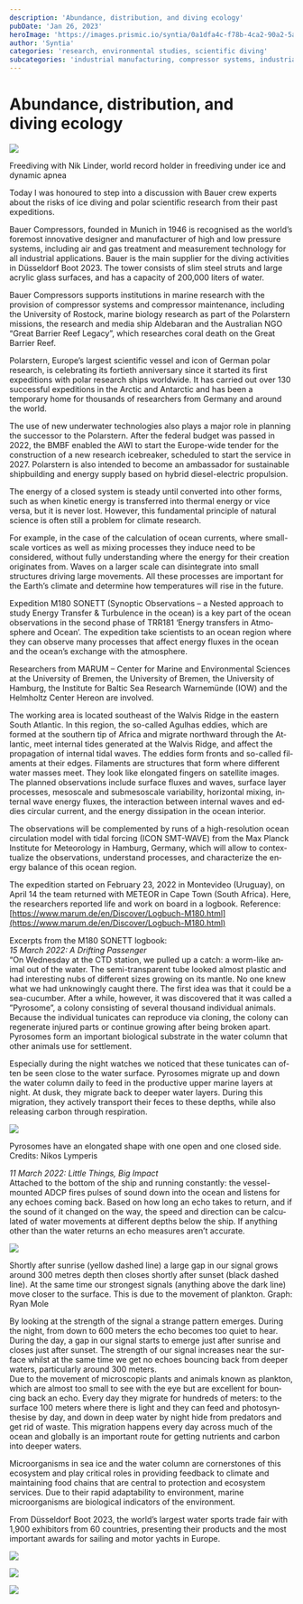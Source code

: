 ```yaml
---
description: 'Abundance, distribution, and diving ecology'
pubDate: 'Jan 26, 2023'
heroImage: 'https://images.prismic.io/syntia/0a1dfa4c-f78b-4ca2-90a2-5a488aebd75a_img-20230127-wa0001.jpg?auto=compress,format'
author: 'Syntia'
categories: 'research, environmental studies, scientific diving'
subcategories: 'industrial manufacturing, compressor systems, industrial air systems, polar research, sypnoptic observations, meteorological satellites, sonett expedition'
---
```


# **Abundance, distribution, and diving ecology**

![](https://images.prismic.io/syntia/0a1dfa4c-f78b-4ca2-90a2-5a488aebd75a_img-20230127-wa0001.jpg?auto=compress,format)

Freediving with Nik Linder, world record holder in freediving under ice and dynamic apnea

Today I was honoured to step into a discussion with Bauer crew experts about the risks of ice diving and polar scientific research from their past expeditions.

Bauer Compressors, founded in Munich in 1946 is recognised as the world’s foremost innovative designer and manufacturer of high and low pressure systems, including air and gas treatment and measurement technology for all industrial applications. Bauer is the main supplier for the diving activities in Düsseldorf Boot 2023. The tower consists of slim steel struts and large acrylic glass surfaces, and has a capacity of 200,000 liters of water.

Bauer Compressors supports institutions in marine research with the provision of compressor systems and compressor maintenance, including the University of Rostock, marine biology research as part of the Polarstern missions, the research and media ship Aldebaran and the Australian NGO “Great Barrier Reef Legacy”, which researches coral death on the Great Barrier Reef.

Polarstern, Europe’s largest scientific vessel and icon of German polar research, is celebrating its fortieth anniversary since it started its first expeditions with polar research ships worldwide. It has carried out over 130 successful expeditions in the Arctic and Antarctic and has been a temporary home for thousands of researchers from Germany and around the world.

The use of new underwater technologies also plays a major role in planning the successor to the Polarstern. After the federal budget was passed in 2022, the BMBF enabled the AWI to start the Europe-wide tender for the construction of a new research icebreaker, scheduled to start the service in 2027. Polarstern is also intended to become an ambassador for sustainable shipbuilding and energy supply based on hybrid diesel-electric propulsion.

The energy of a closed system is steady until converted into other forms, such as when kinetic energy is transferred into thermal energy or vice versa, but it is never lost. However, this fundamental principle of natural science is often still a problem for climate research.

For example, in the case of the calculation of ocean currents, where small-scale vortices as well as mixing processes they induce need to be considered, without fully understanding where the energy for their creation originates from. Waves on a larger scale can disintegrate into small structures driving large movements. All these processes are important for the Earth’s climate and determine how temperatures will rise in the future.

Ex­ped­i­tion M180 SON­ETT (Syn­op­tic Obser­va­tions – a Nes­ted ap­proach to study Energy Trans­fer & Tur­bu­lence in the ocean) is a key part of the ocean ob­ser­va­tions in the second phase of TRR181 ‘En­ergy trans­fers in At­mo­sphere and Ocean’. The ex­ped­i­tion take sci­ent­ists to an ocean re­gion where they can ob­serve many pro­cesses that af­fect en­ergy fluxes in the ocean and the ocean’s ex­change with the at­mo­sphere.

Re­search­ers from MARUM – Cen­ter for Mar­ine and En­vir­on­mental Sci­ences at the Uni­versity of Bre­men, the Uni­versity of Bre­men, the Uni­versity of Ham­burg, the In­sti­tute for Baltic Sea Re­search Warnemünde (IOW) and the Helm­holtz Cen­ter Hereon are in­volved.

The work­ing area is loc­ated south­east of the Walvis Ridge in the east­ern South At­lantic. In this re­gion, the so-called Agul­has ed­dies, which are formed at the south­ern tip of Africa and mi­grate north­ward through the At­lantic, meet in­ternal tides gen­er­ated at the Walvis Ridge, and af­fect the propaga­tion of in­ternal tidal waves. The ed­dies form fronts and so-called fil­a­ments at their edges. Fil­a­ments are struc­tures that form where dif­fer­ent wa­ter masses meet. They look like elong­ated fin­gers on satel­lite im­ages. The planned ob­ser­va­tions in­clude sur­face fluxes and waves, sur­face layer pro­cesses, meso­scale and submeso­scale vari­ab­il­ity, ho­ri­zontal mix­ing, in­ternal wave en­ergy fluxes, the in­ter­ac­tion between in­ternal waves and ed­dies circular current, and the en­ergy dis­sip­a­tion in the ocean in­terior.

The ob­ser­va­tions will be com­ple­men­ted by runs of a high-res­ol­u­tion ocean cir­cu­la­tion model with tidal for­cing (ICON SMT-WAVE) from the Max Planck In­sti­tute for Met­eor­o­logy in Ham­burg, Ger­many, which will al­low to con­tex­tu­al­ize the ob­ser­va­tions, un­der­stand pro­cesses, and char­ac­ter­ize the en­ergy bal­ance of this ocean re­gion.

The ex­ped­i­tion started on Feb­ru­ary 23, 2022 in Mon­tevideo (Ur­uguay), on April 14 the team returned with MET­EOR in Cape Town (South Africa). Here, the re­search­ers re­ported life and work on board in a lo­g­book. Reference: [https://www.marum.de/en/Discover/Logbuch-M180.html](https://www.marum.de/en/Discover/Logbuch-M180.html)

Excerpts from the M180 SON­ETT logbook:  
_15 March 2022: A Drift­ing Pas­sen­ger_  
“On Wed­nes­day at the CTD sta­tion, we pulled up a catch: a worm-like an­imal out of the wa­ter. The semi-trans­par­ent tube looked al­most plastic and had in­ter­est­ing nubs of dif­fer­ent sizes grow­ing on its mantle. No one knew what we had unknowingly caught there. The first idea was that it could be a sea-cu­cum­ber. After a while, however, it was dis­covered that it was called a ”Pyro­some”, a colony con­sist­ing of sev­eral thou­sand in­di­vidual an­im­als. Because the individual tunicates can reproduce via cloning, the colony can regenerate injured parts or continue growing after being broken apart. Pyrosomes form an important biological substrate in the water column that other animals use for settlement.

Es­pe­cially dur­ing the night watches we no­ticed that these tu­nic­ates can of­ten be seen close to the wa­ter sur­face. Pyrosomes migrate up and down the water column daily to feed in the productive upper marine layers at night. At dusk, they migrate back to deeper water layers. During this migration, they actively transport their feces to these depths, while also releasing carbon through respiration.

![](https://images.prismic.io/syntia/f23b0288-fb4d-4a9f-b40c-04c31d3d4cb3_feuerwalze1-von-nikos-web.jpg?auto=compress,format)

Pyrosomes have an elongated shape with one open and one closed side. Credits: Nikos Lymperis

_11 March 2022: Little Things, Big Im­pact_  
At­tached to the bot­tom of the ship and running con­stantly: the ves­sel- moun­ted ADCP fires pulses of sound down into the ocean and listens for any echoes com­ing back. Based on how long an echo takes to re­turn, and if the sound of it changed on the way, the speed and dir­ec­tion can be cal­cu­lated of wa­ter move­ments at dif­fer­ent depths be­low the ship. If any­thing other than the wa­ter re­turns an echo measures aren’t accurate.

![](https://images.prismic.io/syntia/5d83915d-1ac7-4974-b3f5-37cc84f379d9_planktoncycle-ryanmole-web.jpg?auto=compress,format)

Shortly after sunrise (yellow dashed line) a large gap in our signal grows around 300 metres depth then closes shortly after sunset (black dashed line). At the same time our strongest signals (anything above the dark line) move closer to the surface. This is due to the movement of plankton. Graph: Ryan Mole

By looking at the strength of the sig­nal a strange pat­tern emerges. Dur­ing the night, from down to 600 meters the echo be­comes too quiet to hear. Dur­ing the day, a gap in our sig­nal starts to emerge just after sun­rise and closes just after sun­set. The strength of our sig­nal in­creases near the sur­face whilst at the same time we get no echoes boun­cing back from deeper wa­ters, par­tic­u­larly around 300 meters.  
Due to the move­ment of mi­cro­scopic plants and an­im­als known as plank­ton, which are al­most too small to see with the eye but are ex­cel­lent for boun­cing back an echo. Every day they mi­grate for hun­dreds of meters: to the sur­face 100 meters where there is light and they can feed and pho­to­syn­thes­ise by day, and down in deep wa­ter by night hide from pred­at­ors and get rid of waste. This mi­gra­tion hap­pens every day across much of the ocean and glob­ally is an im­port­ant route for get­ting nu­tri­ents and car­bon into deeper wa­ters.

Microorganisms in sea ice and the water column are cornerstones of this ecosystem and play critical roles in providing feedback to climate and maintaining food chains that are central to protection and ecosystem services. Due to their rapid adaptability to environment, marine microorganisms are biological indicators of the environment.

From Düsseldorf Boot 2023, the world’s largest water sports trade fair with 1,900 exhibitors from 60 countries, presenting their products and the most important awards for sailing and motor yachts in Europe.

![](https://images.prismic.io/syntia/4b7dae93-5c4e-43d7-9fd3-46492d8a4768_img_20230126_165743-1.jpg?auto=compress,format)

![](https://images.prismic.io/syntia/3849bff5-fc6b-4d66-8c13-24edbdb57bcf_img_20230126_155617.jpg?auto=compress,format)

![](https://images.prismic.io/syntia/bc557b9c-16f6-4ffa-b973-1d4b05f54d06_img_20230126_161245.jpg?auto=compress,format)